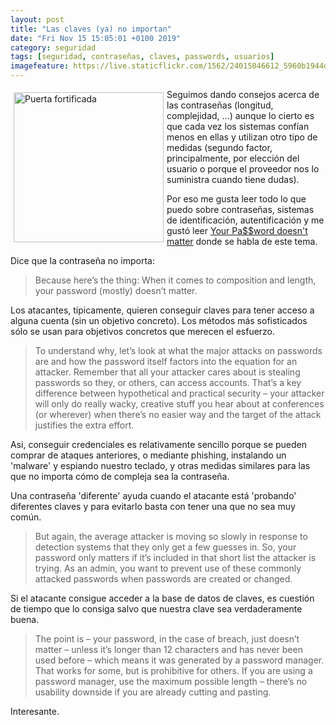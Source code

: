 ```yaml
--- 
layout: post
title: "Las claves (ya) no importan"
date: "Fri Nov 15 15:05:01 +0100 2019"
category: seguridad
tags: [seguridad, contraseñas, claves, passwords, usuarios]
imagefeature: https://live.staticflickr.com/1562/24015046612_5960b1944d_m.jpg
---
```


<a href="https://flickr.com/photos/fernand0/24015046612" title=""><img src="https://live.staticflickr.com/1562/24015046612_5960b1944d_m.jpg" width="240"  alt="Puerta fortificada" style="float:left; margin:5px"></a>
Seguimos dando consejos acerca de las contraseñas (longitud, complejidad, ...) aunque lo cierto es que cada vez los sistemas confían menos en ellas y utilizan otro tipo de medidas (segundo factor, principalmente, por elección del usuario o porque el proveedor nos lo suministra cuando tiene dudas).

Por eso me gusta leer todo lo que puedo sobre contraseñas, sistemas de identificación, autentificación y me gustó leer [Your Pa$$word doesn't matter](https://techcommunity.microsoft.com/t5/Azure-Active-Directory-Identity/Your-Pa-word-doesn-t-matter/ba-p/731984) donde se habla de este tema.

Dice que la contraseña no importa:

> Because here’s the thing: When it comes to composition and length, your password (mostly) doesn’t matter.

Los atacantes, típicamente, quieren conseguir claves para tener acceso a alguna cuenta (sin un objetivo concreto). Los métodos más sofisticados sólo se usan para objetivos concretos que merecen el esfuerzo.

> To understand why, let’s look at what the major attacks on passwords are and how the password itself factors into the equation for an attacker. Remember that all your attacker cares about is stealing passwords so they, or others, can access accounts. That’s a key difference between hypothetical and practical security – your attacker will only do really wacky, creative stuff you hear about at conferences (or wherever) when there’s no easier way and the target of the attack justifies the extra effort.

Asi, conseguir credenciales es relativamente sencillo porque se pueden comprar de ataques anteriores, o mediante phishing, instalando un 'malware' y espiando nuestro teclado, y otras medidas similares para las que no importa cómo de compleja sea la contraseña.

Una contraseña 'diferente' ayuda cuando el atacante está 'probando' diferentes claves y para evitarlo basta con tener una que no sea muy común.

> But again, the average attacker is moving so slowly in response to detection systems that they only get a few guesses in. So, your password only matters if it’s included in that short list the attacker is trying. As an admin, you want to prevent use of these commonly attacked passwords when passwords are created or changed. 

Si el atacante consigue acceder a la base de datos de claves, es cuestión de tiempo que lo consiga salvo que nuestra clave sea verdaderamente buena.

> The point is – your password, in the case of breach, just doesn’t matter – unless it’s longer than 12 characters and has never been used before – which means it was generated by a password manager. That works for some, but is prohibitive for others. If you are using a password manager, use the maximum possible length – there’s no usability downside if you are already cutting and pasting.

Interesante.
